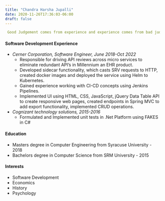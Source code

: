 ```yaml
---
title: "Chandra Harsha Jupalli"
date: 2020-11-26T17:36:03-06:00
draft: false
---
```

```yaml
 Good Judgement comes from experience and experience comes from bad judgemement - Jim Horning
```

#### Software Development Experience
- *Cerner Corporation, Software Engineer, June 2018-Oct 2022* 
    - Responsible for driving API reviews across micro services to eliminate redundant API’s in Millennium an EHR product.
    - Developed sidecar functionality, which casts SRV requests to HTTP, created docker images and deployed the service using Helm to Kubernetes.
    - Gained experience working with CI-CD concepts using Jenkins Pipelines.
    - Implemented UI using HTML, CSS, JavaScript, jQuery Data Table API to create responsive web pages, created endpoints in Spring MVC to add export functionality, implemented CRUD operations. 
- *Cognizant technology solutions, 2015-2016*
    - Formulated and Implemented unit tests in .Net Platform using FAKES in C#
  
#### Education
   - Masters degree in Computer Engineering from Syracuse University - 2018
   - Bachelors degree in Computer Science from SRM University - 2015

#### Interests 
   - Software Development
   - Economics 
   - History
   - Psychology